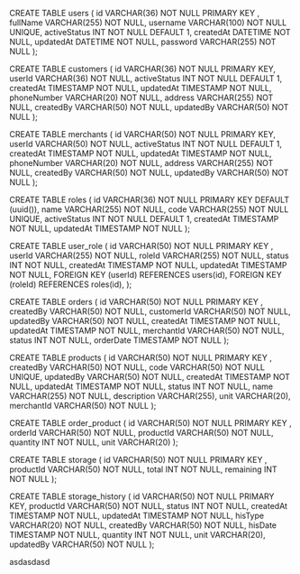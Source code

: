 CREATE TABLE users (
    id VARCHAR(36) NOT NULL PRIMARY KEY ,
    fullName VARCHAR(255) NOT NULL,
    username VARCHAR(100) NOT NULL UNIQUE,
    activeStatus INT NOT NULL DEFAULT 1,
    createdAt DATETIME NOT NULL,
    updatedAt DATETIME NOT NULL,
    password VARCHAR(255) NOT NULL
);

CREATE TABLE customers (
    id VARCHAR(36) NOT NULL PRIMARY KEY,
    userId VARCHAR(36) NOT NULL,
    activeStatus INT NOT NULL DEFAULT 1,
    createdAt TIMESTAMP NOT NULL,
    updatedAt TIMESTAMP NOT NULL,
    phoneNumber VARCHAR(20) NOT NULL,
    address VARCHAR(255) NOT NULL,
    createdBy VARCHAR(50) NOT NULL,
    updatedBy VARCHAR(50) NOT NULL
);

CREATE TABLE merchants (
    id VARCHAR(50) NOT NULL PRIMARY KEY,
    userId VARCHAR(50) NOT NULL,
    activeStatus INT NOT NULL DEFAULT 1,
    createdAt TIMESTAMP NOT NULL,
    updatedAt TIMESTAMP NOT NULL,
    phoneNumber VARCHAR(20) NOT NULL,
    address VARCHAR(255) NOT NULL,
    createdBy VARCHAR(50) NOT NULL,
    updatedBy VARCHAR(50) NOT NULL
);


CREATE TABLE roles (
    id VARCHAR(36) NOT NULL PRIMARY KEY DEFAULT (uuid()),
    name VARCHAR(255) NOT NULL,
    code VARCHAR(255) NOT NULL UNIQUE,
    activeStatus INT NOT NULL DEFAULT 1,
    createdAt TIMESTAMP NOT NULL,
    updatedAt TIMESTAMP NOT NULL
);

CREATE TABLE user_role (
    id VARCHAR(50) NOT NULL PRIMARY KEY ,
    userId VARCHAR(255) NOT NULL,
    roleId VARCHAR(255) NOT NULL,
    status INT NOT NULL,
    createdAt TIMESTAMP NOT NULL,
    updatedAt TIMESTAMP NOT NULL,
    FOREIGN KEY (userId) REFERENCES users(id),
    FOREIGN KEY (roleId) REFERENCES roles(id),
);

CREATE TABLE orders (
    id VARCHAR(50) NOT NULL PRIMARY KEY ,
    createdBy VARCHAR(50) NOT NULL,
    customerId VARCHAR(50) NOT NULL,
    updatedBy VARCHAR(50) NOT NULL,
    createdAt TIMESTAMP NOT NULL,
    updatedAt TIMESTAMP NOT NULL,
    merchantId VARCHAR(50) NOT NULL,
    status INT NOT NULL,
    orderDate TIMESTAMP NOT NULL
);

CREATE TABLE products (
    id VARCHAR(50) NOT NULL PRIMARY KEY ,
    createdBy VARCHAR(50) NOT NULL,
    code VARCHAR(50) NOT NULL UNIQUE,
    updatedBy VARCHAR(50) NOT NULL,
    createdAt TIMESTAMP NOT NULL,
    updatedAt TIMESTAMP NOT NULL,
    status INT NOT NULL,
    name VARCHAR(255) NOT NULL,
    description VARCHAR(255),
    unit VARCHAR(20),
    merchantId VARCHAR(50) NOT NULL
);

CREATE TABLE order_product (
    id VARCHAR(50) NOT NULL PRIMARY KEY ,
    orderId VARCHAR(50) NOT NULL,
    productId VARCHAR(50) NOT NULL,
    quantity INT NOT NULL,
    unit VARCHAR(20)
);

CREATE TABLE storage (
    id VARCHAR(50) NOT NULL PRIMARY KEY ,
    productId VARCHAR(50) NOT NULL,
    total INT NOT NULL,
    remaining INT NOT NULL
);

CREATE TABLE storage_history (
    id VARCHAR(50) NOT NULL PRIMARY KEY,
    productId VARCHAR(50) NOT NULL,
    status INT NOT NULL,
    createdAt TIMESTAMP NOT NULL,
    updatedAt TIMESTAMP NOT NULL,
    hisType VARCHAR(20) NOT NULL,
    createdBy VARCHAR(50) NOT NULL,
    hisDate TIMESTAMP NOT NULL,
    quantity INT NOT NULL,
    unit VARCHAR(20),
    updatedBy VARCHAR(50) NOT NULL
);


asdasdasd
